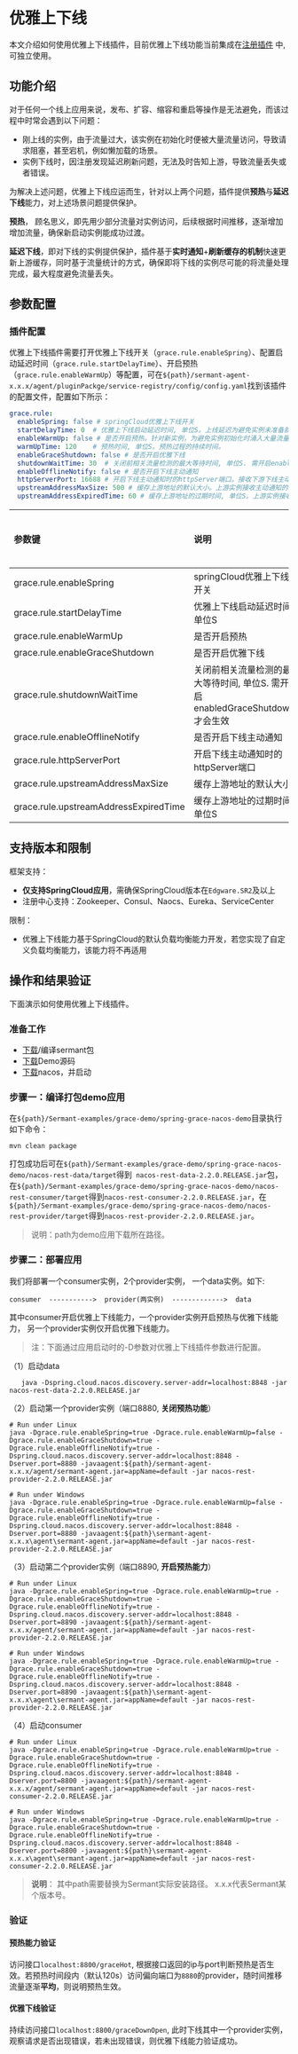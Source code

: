 # 优雅上下线

本文介绍如何使用优雅上下线插件，目前优雅上下线功能当前集成在[注册插件](https://github.com/huaweicloud/Sermant/tree/develop/sermant-plugins/sermant-service-registry) 中, 可独立使用。

## 功能介绍

对于任何一个线上应用来说，发布、扩容、缩容和重启等操作是无法避免，而该过程中时常会遇到以下问题：

- 刚上线的实例，由于流量过大，该实例在初始化时便被大量流量访问，导致请求阻塞，甚至宕机，例如懒加载的场景。
- 实例下线时，因注册发现延迟刷新问题，无法及时告知上游，导致流量丢失或者错误。

为解决上述问题，优雅上下线应运而生，针对以上两个问题，插件提供**预热**与**延迟下线**能力，对上述场景问题提供保护。

**预热**， 顾名思义，即先用少部分流量对实例访问，后续根据时间推移，逐渐增加增加流量，确保新启动实例能成功过渡。

**延迟下线**，即对下线的实例提供保护，插件基于**实时通知**+**刷新缓存的机制**快速更新上游缓存，同时基于流量统计的方式，确保即将下线的实例尽可能的将流量处理完成，最大程度避免流量丢失。

## 参数配置

### 插件配置

优雅上下线插件需要打开优雅上下线开关（`grace.rule.enableSpring`）、配置启动延迟时间（`grace.rule.startDelayTime`）、开启预热（`grace.rule.enableWarmUp`）等配置，可在`${path}/sermant-agent-x.x.x/agent/pluginPackge/service-registry/config/config.yaml`找到该插件的配置文件，配置如下所示：

```yaml
grace.rule:
  enableSpring: false # springCloud优雅上下线开关
  startDelayTime: 0  # 优雅上下线启动延迟时间, 单位S。上线延迟为避免实例未准备就绪就注册导致上游服务调用时无法提供服务。下线延迟为避免实例停止后，上游服务发现实例列表未刷新，依然调用该实例导致流量丢失。
  enableWarmUp: false # 是否开启预热。针对新实例，为避免实例初始化时涌入大量流量而导致请求响应超时、阻塞、资源耗尽等造成新实例宕机，可开启预热在初始化时分配少量流量。
  warmUpTime: 120    # 预热时间, 单位S。预热过程的持续时间。
  enableGraceShutdown: false # 是否开启优雅下线
  shutdownWaitTime: 30  # 关闭前相关流量检测的最大等待时间, 单位S. 需开启enabledGraceShutdown才会生效。在优雅下线前，Agent会定期检查当前实例是否完成全部请求处理，通过此配置指定检查的持续时间。
  enableOfflineNotify: false # 是否开启下线主动通知
  httpServerPort: 16688 # 开启下线主动通知时的httpServer端口。接收下游下线主动通知的http服务端口。
  upstreamAddressMaxSize: 500 # 缓存上游地址的默认大小。上游实例接收主动通知的地址会被下游缓存，此处设置地址最多的缓存个数。
  upstreamAddressExpiredTime: 60 # 缓存上游地址的过期时间, 单位S。上游实例接收主动通知的地址会被下游缓存，此处设置地址的失效时间。
```

| 参数键                               | 说明                                                                     | 默认值        | 是否必须 |
| :----------------------------------- | :---------------------------------------------------------------------- | :------------| :------- |
| grace.rule.enableSpring              | springCloud优雅上下线开关                                                | false         | 是    |
| grace.rule.startDelayTime            | 优雅上下线启动延迟时间, 单位S                                             | 0             | 是    |
| grace.rule.enableWarmUp              | 是否开启预热                                                             | false         | 是    |
| grace.rule.enableGraceShutdown       | 是否开启优雅下线                                                          | false         | 是    |
| grace.rule.shutdownWaitTime          | 关闭前相关流量检测的最大等待时间, 单位S. 需开启enabledGraceShutdown才会生效  | 30            | 是    |
| grace.rule.enableOfflineNotify       | 是否开启下线主动通知                                                      | false         | 是    |
| grace.rule.httpServerPort            | 开启下线主动通知时的httpServer端口                                        | 16688          | 是    |
| grace.rule.upstreamAddressMaxSize    | 缓存上游地址的默认大小                                                    | 5000           | 是    |
| grace.rule.upstreamAddressExpiredTime| 缓存上游地址的过期时间, 单位S                                              | 60            | 是    |

## 支持版本和限制

框架支持：

- **仅支持SpringCloud应用**，需确保SpringCloud版本在`Edgware.SR2`及以上
- 注册中心支持：Zookeeper、Consul、Naocs、Eureka、ServiceCenter

限制：

- 优雅上下线能力基于SpringCloud的默认负载均衡能力开发，若您实现了自定义负载均衡能力，该能力将不再适用


## 操作和结果验证

下面演示如何使用优雅上下线插件。

### 准备工作

- [下载](https://github.com/huaweicloud/Sermant/releases)/编译sermant包
- [下载](https://github.com/huaweicloud/Sermant-examples/tree/main/grace-demo/spring-grace-nacos-demo)Demo源码
- [下载](https://github.com/alibaba/nacos/releases)nacos，并启动

### 步骤一：编译打包demo应用

在`${path}/Sermant-examples/grace-demo/spring-grace-nacos-demo`目录执行如下命令：

```shell
mvn clean package
```

打包成功后可在`${path}/Sermant-examples/grace-demo/spring-grace-nacos-demo/nacos-rest-data/target`得到` nacos-rest-data-2.2.0.RELEASE.jar`包，在`${path}/Sermant-examples/grace-demo/spring-grace-nacos-demo/nacos-rest-consumer/target`得到`nacos-rest-consumer-2.2.0.RELEASE.jar`，在`${path}/Sermant-examples/grace-demo/spring-grace-nacos-demo/nacos-rest-provider/target`得到`nacos-rest-provider-2.2.0.RELEASE.jar`。

> 说明：path为demo应用下载所在路径。

### 步骤二：部署应用

我们将部署一个consumer实例，2个provider实例， 一个data实例。如下:

`consumer  ----------->  provider(两实例)  ------------->  data`

其中consumer开启优雅上下线能力，一个provider实例开启预热与优雅下线能力， 另一个provider实例仅开启优雅下线能力。

> 注：下面通过应用启动时的-D参数对优雅上下线插件参数进行配置。

（1）启动data

```shell
   java -Dspring.cloud.nacos.discovery.server-addr=localhost:8848 -jar nacos-rest-data-2.2.0.RELEASE.jar
```

（2）启动第一个provider实例（端口8880, **关闭预热功能**）

```shell
# Run under Linux
java -Dgrace.rule.enableSpring=true -Dgrace.rule.enableWarmUp=false -Dgrace.rule.enableGraceShutdown=true -Dgrace.rule.enableOfflineNotify=true -Dspring.cloud.nacos.discovery.server-addr=localhost:8848 -Dserver.port=8880 -javaagent:${path}/sermant-agent-x.x.x/agent/sermant-agent.jar=appName=default -jar nacos-rest-provider-2.2.0.RELEASE.jar
```

```shell
# Run under Windows
java -Dgrace.rule.enableSpring=true -Dgrace.rule.enableWarmUp=false -Dgrace.rule.enableGraceShutdown=true -Dgrace.rule.enableOfflineNotify=true -Dspring.cloud.nacos.discovery.server-addr=localhost:8848 -Dserver.port=8880 -javaagent:${path}\sermant-agent-x.x.x\agent\sermant-agent.jar=appName=default -jar nacos-rest-provider-2.2.0.RELEASE.jar
```

（3）启动第二个provider实例（端口8890, **开启预热能力**）

```shell
# Run under Linux
java -Dgrace.rule.enableSpring=true -Dgrace.rule.enableWarmUp=true -Dgrace.rule.enableGraceShutdown=true -Dgrace.rule.enableOfflineNotify=true -Dspring.cloud.nacos.discovery.server-addr=localhost:8848 -Dserver.port=8890 -javaagent:${path}/sermant-agent-x.x.x/agent/sermant-agent.jar=appName=default -jar nacos-rest-provider-2.2.0.RELEASE.jar
```

```shell
# Run under Windows
java -Dgrace.rule.enableSpring=true -Dgrace.rule.enableWarmUp=true -Dgrace.rule.enableGraceShutdown=true -Dgrace.rule.enableOfflineNotify=true -Dspring.cloud.nacos.discovery.server-addr=localhost:8848 -Dserver.port=8890 -javaagent:${path}\sermant-agent-x.x.x\agent\sermant-agent.jar=appName=default -jar nacos-rest-provider-2.2.0.RELEASE.jar
```

（4）启动consumer
```shell
# Run under Linux
java -Dgrace.rule.enableSpring=true -Dgrace.rule.enableWarmUp=true -Dgrace.rule.enableGraceShutdown=true -Dgrace.rule.enableOfflineNotify=true -Dspring.cloud.nacos.discovery.server-addr=localhost:8848 -Dserver.port=8800 -javaagent:${path}/sermant-agent-x.x.x/agent/sermant-agent.jar=appName=default -jar nacos-rest-consumer-2.2.0.RELEASE.jar
```

```shell
# Run under Windows
java -Dgrace.rule.enableSpring=true -Dgrace.rule.enableWarmUp=true -Dgrace.rule.enableGraceShutdown=true -Dgrace.rule.enableOfflineNotify=true -Dspring.cloud.nacos.discovery.server-addr=localhost:8848 -Dserver.port=8800 -javaagent:${path}\sermant-agent-x.x.x\agent\sermant-agent.jar=appName=default -jar nacos-rest-consumer-2.2.0.RELEASE.jar
```

> **说明**：
> 其中path需要替换为Sermant实际安装路径。
> x.x.x代表Sermant某个版本号。


### 验证

#### 预热能力验证

<MyImage src="/docs-img/springcloud-grace-warm-up.png"/>

访问接口`localhost:8800/graceHot`, 根据接口返回的ip与port判断预热是否生效。若预热时间段内（默认120s）访问偏向端口为`8880`的provider，随时间推移流量逐渐**平均**，则说明预热生效。


#### 优雅下线验证

<MyImage src="/docs-img/springcloud-grace-graceful-offline.png"/>

持续访问接口`localhost:8800/graceDownOpen`, 此时下线其中一个provider实例，观察请求是否出现错误，若未出现错误，则优雅下线能力验证成功。